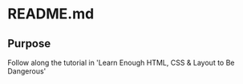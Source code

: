 # README.md

## Purpose
Follow along the tutorial in 'Learn Enough HTML, CSS & Layout to Be Dangerous'
